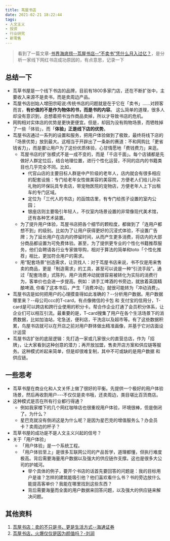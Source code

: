 ```yaml
---
title: 茑屋书店
date: 2021-02-21 18:22:44
tags:
- 人文主义
- 投资
- 行业研究
- 新零售
---
```

> 看到了一篇文章-[书界海底捞--茑屋书店--“不卖书”凭什么月入过亿？](https://zhuanlan.zhihu.com/p/351740363)，是分析一家线下网红书店成功原因的，有点意思，记录一下

## 总结一下

- 茑草书屋是一个线下书店的品牌，目前有1800多家门店，还在不断扩张中，主要收入来源不是卖书，而是卖周边产品。
- 茑屋书店创始人增田宗昭说:传统书店的问题就是在于它在「卖书」……对顾客而言，**有价值的不是作为物体的书，而是书的内容**。 这么简单的道理，很多人却没有意识到，总想着把书当作商品卖掉，所以才导致书店的危机。
- 网购相对实体店的优势是更快更便宜。但是，却因为没有购物场景，而牺牲掉了一些「体验」，而「**体验」正是线下店的优势**。
- 茑屋书店通过一系列的设置和服务，把用户体验做到了极致，最终将线下店的「场景优势」放到最大。这相当于开辟出了一条新的赛道：不和网购比「更省钱省力」，而是要让用户为了这份优质体验，心甘情愿地「费钱费力」来逛。
    - 茑屋书店的扩张模式不是一成不变的，而是「千店千面」。每个店铺都是先做好人群定位后，结合地理位置，进行个性化运营，不同的店内的书籍类目也几乎完全不同。比如，
        - 代官山店的主要目标人群是中产阶级的老年人，店内就会有很多相应的配套设施：专门给老年女性做美容的美容院，方便老人们给儿孙买礼物的环保玩具专卖店，带宠物医院的宠物店，方便老年人上下出租车的专门区域。
        - 定位为「三代人的书店」的函馆店里，有专门给孩子设置的室内公园；
        - 银座店则主要吸引年轻人，不仅室内场景设置的非常像现代美术馆，还有各种艺术装置。
    - 为了提升用户体验，茑屋书店把各个细节的颗粒度，都做到了「连用户都想不到」的级别。比如为了让用户获得更好的沉浸式体验，不设置广告牌；为了延长用户在店内的停留时间，从而产生更多消费，将店内的大部分商品都设置为可免费体验。甚至，为了提供更专业的个性化书籍推荐服务，他们会聘请各行业专家做导购，相对于算法的简单和toto「个性化推荐」相比，更加符合用户的需求。
    - 用“配套场景”创造需求，让货找人：对于茑屋书店来说，书不仅是用来售卖的商品，更是「制造需求」的工具，甚至可以说是一种“引流手段”。通过「配套场景」式陈列，用户消费冲动就很容易被转化为实际的消费行为，客单价也会进一步提高。例如：讲手工啤酒的书旁边，就放着英国精酿啤酒, 你看了这本书后，产生「消费冲动」就很可能转为「冲动消费」。
- 茑屋书店是如何把用户的心理摸查得如此准确的？--分析用户数据。用户数据哪里来？--母公司ccc的T-card，有点像微信的卡包 和 支付宝的信用分，T-card是可以跨店和跨行业使用的积分卡。帮合作企业打通了会员积分体系，让企业们可以相互引流。最重要的是，T-card搜集了用户在各个生活场景下的消费数据，比如加油站，宅急送，便利店，干洗店以及超市等。有了这些数据积累，鸟屋书店就可以在开店之前对用户群体做出精准画像，并基于它对店面设计运营
- 茑屋书店扩张的底层逻辑：先打造一家或几家很火的直营总店，作为「招牌」，让大家看到这种创意的潜力；再开放加盟，售卖开店方案和供应链等服务。这种模式听起来简单，但是却很难复制，其中不可或缺的是用户数据 和 供应链。

## 一些思考

- 茑草书屋在商业化和人文关怀上做了很好的平衡。先提供一个极好的用户体验场景，然后再收割用户---不仅仅是卖书哦，还卖周边，类目堪比百货商店。
- 这种模式是否在所有行业都行得通？
	- 例如我家楼下的几个网红咖啡店也很重视用户体验，环境很棒，但是倒闭了。为什么？
	- 星巴克就没有倒闭这是为什么呢？是因为星巴克的增值服务么？办会员卡？卖周边的杯子？
- 茑草书屋的成功是不是人文主义兴起的信号？
- 关于「用户体验」
	- 「用户体验」是一个系统工程。
	- 「用户体验至上」是很多互联网公司的产品哲学，道理都懂，但执行难度极高。背后需要海量用户数据以及强大的供应链作支撑。这也是很多大公司的护城河。
    	- 举个具体的例子，要开个书店的话首先要回答的问题是：我的目标用户是谁？怎样的建筑能吸引他？他们喜欢看什么书？书的旁边放什么能提高客单价？我能在哪里找到这些东西？
    	- 背后需要海量而全面的用户数据来回答问题，以及强大的供应链来解决问题。

## 其他资料

1. [茑屋书店：卖的不只是书，更是生活方式--海通证券](https://img3.gelonghui.com/pdf201708/pdf20170802134635165.pdf)
2. [茑屋书店，火爆仅仅是因为颜值吗？-刘润](https://www.sohu.com/a/329783679_117018)
